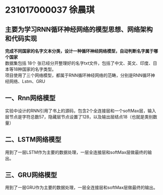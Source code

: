 # 231017000037 徐晨琪
## 主要为学习RNN循环神经网络的模型思想、网络架构和代码实现
**完成不同国家的名字文本分类，设计一种循环神经网络模型，自动判断名字属于哪个国家**  
数据集包括 18个 张已经分开整理好的名字txt文件，包括了中文、英文、印度、日本等18种国家的名字类型。  
项目使用了三个网络模型，都属于RNN循环神经网络的范畴，分别是RNN循环神经网络、Lstm、GRU

## 一、Rnn网络模型
实验中设计的RNN引用了书上的源码，包含2个全连接层和一个softMax层，输入层节点是字符总数57，隐藏层节点设置了128，以及输出层结点18（也就是类别数量）
## 二、LSTM网络模型
用到了一层LSTM作为主要的数据处理，一层全连接层和softMax层做最终的输出。
## 三、GRU网络模型
用到了一层GRU作为主要的数据处理，一层全连接层和softMax层做最终的输出。
